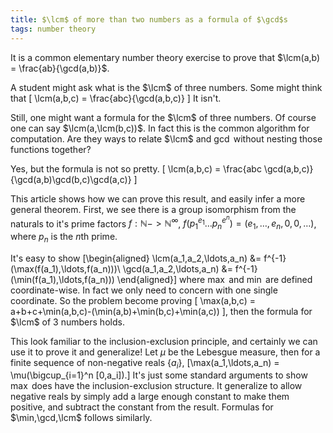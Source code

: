 ```yaml
---
title: $\lcm$ of more than two numbers as a formula of $\gcd$s
tags: number theory
---
```


It is a common elementary number theory exercise to prove that $\lcm(a,b) = \frac{ab}{\gcd(a,b)}$.

A student might ask what is the $\lcm$ of three numbers. Some might think that
\[
\lcm(a,b,c) = \frac{abc}{\gcd(a,b,c)}
\]
It isn't. 

Still, one might want a formula for the $\lcm$ of three numbers. Of course one can say $\lcm(a,\lcm(b,c))$. In fact this is the common algorithm for computation. Are they ways to relate $\lcm$ and $\gcd$ without nesting those functions together?

Yes, but the formula is not so pretty.
\[
\lcm(a,b,c) = \frac{abc \gcd(a,b,c)}{\gcd(a,b)\gcd(b,c)\gcd(a,c)}
\]

This article shows how we can prove this result, and easily infer a more general theorem.
First, we see there is a group isomorphism from the naturals to it's prime factors $f:\mathbb{N}->\mathbb{N}^\infty$, $f(p_1^{e_1} \ldots p_n^{e^n}) = (e_1,\ldots,e_n,0,0,\ldots)$, where $p_n$ is the $n$th prime.

It's easy to show
\[\begin{aligned}
\lcm(a_1,a_2,\ldots,a_n) &= f^{-1} (\max(f(a_1),\ldots,f(a_n)))\\
\gcd(a_1,a_2,\ldots,a_n) &= f^{-1} (\min(f(a_1),\ldots,f(a_n)))
\end{aligned}\]
where $\max$ and $\min$ are defined coordinate-wise. In fact we only need to concern with one single coordinate. So the problem become proving
\[
\max(a,b,c) = a+b+c+\min(a,b,c)-(\min(a,b)+\min(b,c)+\min(a,c))
\], then the formula for $\lcm$ of 3 numbers holds.

This look familiar to the inclusion-exclusion principle, and certainly we can use it to prove it and generalize! Let $\mu$ be the Lebesgue measure, then for a finite sequence of non-negative reals $\{a_i\}$,
\[\max(a_1,\ldots,a_n) = \mu(\bigcup_{i=1}^n [0,a_i]).\]
It's just some standard arguments to show $\max$ does have the inclusion-exclusion structure. It generalize to allow negative reals by simply add a large enough constant to make them positive, and subtract the constant from the result. Formulas for $\min,\gcd,\lcm$ follows similarly.